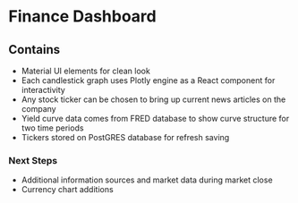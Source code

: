 # Finance Dashboard

## Contains 
* Material UI elements for clean look
* Each candlestick graph uses Plotly engine as a React component for interactivity
* Any stock ticker can be chosen to bring up current news articles on the company
* Yield curve data comes from FRED database to show curve structure for two time periods
* Tickers stored on PostGRES database for refresh saving

### Next Steps
* Additional information sources and market data during market close
* Currency chart additions
